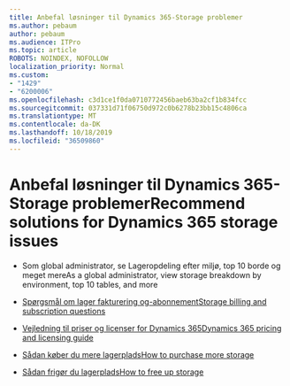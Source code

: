 ```yaml
---
title: Anbefal løsninger til Dynamics 365-Storage problemer
ms.author: pebaum
author: pebaum
ms.audience: ITPro
ms.topic: article
ROBOTS: NOINDEX, NOFOLLOW
localization_priority: Normal
ms.custom:
- "1429"
- "6200006"
ms.openlocfilehash: c3d1ce1f0da0710772456baeb63ba2cf1b834fcc
ms.sourcegitcommit: 037331d71f06750d972c0b6278b23bb15c4806ca
ms.translationtype: MT
ms.contentlocale: da-DK
ms.lasthandoff: 10/18/2019
ms.locfileid: "36509860"
---
```

# <a name="recommend-solutions-for-dynamics-365-storage-issues"></a><span data-ttu-id="d9aad-102">Anbefal løsninger til Dynamics 365-Storage problemer</span><span class="sxs-lookup"><span data-stu-id="d9aad-102">Recommend solutions for Dynamics 365 storage issues</span></span>

* <span data-ttu-id="d9aad-103">Som global administrator, se Lageropdeling efter miljø, top 10 borde og meget mere</span><span class="sxs-lookup"><span data-stu-id="d9aad-103">As a global administrator, view storage breakdown by environment, top 10 tables, and more</span></span>

* [<span data-ttu-id="d9aad-104">Spørgsmål om lager fakturering og-abonnement</span><span class="sxs-lookup"><span data-stu-id="d9aad-104">Storage billing and subscription questions</span></span>](https://docs.microsoft.com/dynamics365/customer-engagement/admin/contact-information-microsoft-dynamics-365-online-billing-support)

* [<span data-ttu-id="d9aad-105">Vejledning til priser og licenser for Dynamics 365</span><span class="sxs-lookup"><span data-stu-id="d9aad-105">Dynamics 365 pricing and licensing guide</span></span>](https://dynamics.microsoft.com/pricing/)

* [<span data-ttu-id="d9aad-106">Sådan køber du mere lagerplads</span><span class="sxs-lookup"><span data-stu-id="d9aad-106">How to purchase more storage</span></span>](https://docs.microsoft.com/dynamics365/customer-engagement/admin/manage-storage#add-storage-to-dynamics-365-online)

* [<span data-ttu-id="d9aad-107">Sådan frigør du lagerplads</span><span class="sxs-lookup"><span data-stu-id="d9aad-107">How to free up storage</span></span>](https://docs.microsoft.com/dynamics365/customer-engagement/admin/free-storage-space)
